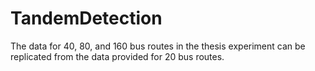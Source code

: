 # TandemDetection
The data for 40, 80, and 160 bus routes in the thesis experiment can be replicated from the data provided for 20 bus routes.
